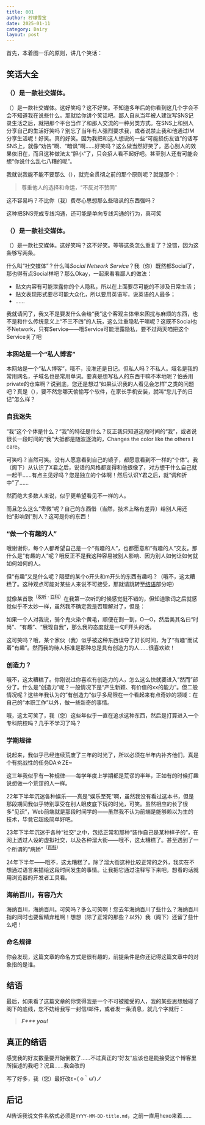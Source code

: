 ```yaml
---
title: 001
author: 柠檬雪宝
date: 2025-01-11
category: Dairy
layout: post
---
```


首先，本着图一乐的原则，讲几个笑话：

## 笑话大全

### （）是一款社交媒体。

（）是一款社交媒体。这好笑吗？这不好笑。不知道多年后的你看到这几个字会不会不知道我在说些什么。那就给你讲个笑话吧。鄙人自从当年被人建议写SNS记录生活之后，就把那个平台当作了和那人交流的一种另类方式。在SNS上和别人分享自己的生活好笑吗？别忘了当年有人强烈要求我，或者说禁止我和他通过IM分享生活呢！好笑。真的好笑。因为我把和这人想说的一些“可能损伤友谊”的话写SNS上，就像“劝告”啊、“暗讽”啊……好笑吗？这么做当然好笑了，恶心别人的效果依旧在，而且这种做法太“胆小”了，只会招人看不起好吧。甚至别人还有可能会想“你说什么乱七八糟的呢”。

我就说我能不能不要那么（），就完全贯彻之前的那个原则呢？就是那个：

> 尊重他人的选择和命运，“不反对不赞同”

这不容易吗？不比你（我）费尽心思想那么些暗讽的东西强吗？

这种把SNS完成专线沟通，还可能是单向专线沟通的行为，真可笑

### （）是一款社交媒体。

（）是一款社交媒体。这好笑吗？这不好笑。等等这条怎么重复了？没错，因为这条够写两条。

什么叫“社交媒体”？什么叫*Social Network Service*？我（你）既然都Social了，那也得有点Social样吧？那么Okay，一起来看看鄙人的做法：
- 贴文内容有可能泄露你的个人隐私，所以在上面要尽可能的不涉及日常生活；
- 贴文表现形式要尽可能大众化，所以要用英语写，说英语的人最多；
- ……

我就请问了，我又不是要发什么会给“我”这个客观主体带来困扰与麻烦的东西，也不是和什么传统意义上“不三不四”的人玩，这么注重隐私干嘛呢？这既不Social也不Network，只有Service——哦Service可能泄露隐私，要不过两天咱把这个Service关了吧

### 本网站是一个“**私人**博客”

本网站是一个“私人博客”，哦不，没准还是日记。但私人吗？不私人。域名是我的常用网名，子域名也是常用单词。要真是想写私人的东西干嘛不本地呢？怕丢用private的仓库啊？说到底，您还是想过“如果认识我的人看见会怎样”之类的问题吧？真是（），要不然您哪天偷偷写个软件，在家长手机安装，就叫“您儿子的日记”怎么样？

### 自我迷失

“我”这个个体是什么？“我”的特征是什么？反正我只知道这段时间的“我”，或者说很长一段时间的“我”大抵都是随波逐流的，Changes the color like the others I care。

可笑吗？当然可笑。没有人愿意看到自己的镜子，都愿意看到不一样的“个体”。我（阁下）从认识了X君之后，说话的风格都变得和他很像了，对方想干什么自己就一起干……有点主见好吗？您是独立的个体啊！然后认识Y君之后，就“调和折中”了……

然而绝大多数人来说，似乎更希望看见不一样的人。

而且怎么这么“卑微”呢？自己的东西借（当然，技术上略有差异）给别人用还怕“影响到”别人？这可是你的东西！

### “做一个有趣的人”

哦谢谢你，每个人都希望自己是一个“有趣的人”，也都愿意和“有趣的人”交友。那什么是“有趣的人”呢？哦反正不是我这种容易被别人影响、因为别人如何让如何就如何如何的人。

但“有趣”又是什么呢？隔壁的某个o开头和m开头的东西有趣吗？（哦不，这太糟糕了。这种观点可能对某些人来说不可接受，那就请跳转至[结语](#结语)部分吧）

就像某首歌<sup>（[收听](https://music.163.com/#/song?id=1294899572) · [百科](https://zh.moegirl.org.cn/%E5%8A%A3%E7%AD%89%E4%B8%8A%E7%AD%89)）</sup>在我第一次听的时候感觉挺不错的，但知道歌词之后就感觉似乎不太妙一样，虽然我不确定我是否理解对了，但是：

如果一个人对我说，骑个鬼火染个黄毛，顺便在割一割，O一O，然后美其名曰“时尚”、“有趣”、“展现自我”，那么我的态度就是一句F开头的话。

这可笑吗？哦，某个家伙（我）似乎被这种东西误导了好长时间，为了“有趣”而试着“有趣”。然而我的待人标准是那种总是具有创造力的人……很喜欢欸！

### 创造力？

哦不，这太糟糕了。你刚说过你喜欢有创造力的人，怎么这么快就要进入“然而”部分了。什么是“创造力”呢？一般情况下是“产生新颖、有价值的xx的能力”。但二般情况呢？这些年我认为的“有创造力”似乎多局限在一个看起来有点奇妙的领域：在自己的“本职工作”以外，做一些新奇的事情。

哦，这太可笑了，我（您）这些年似乎一直在追求这种东西，然后是打算进入一个专科院校吗？几乎不学习了吗？

### 学期规律

说起来，我似乎已经连续荒废了三年的时光了，所以必须在半年内补齐他们，真是个有挑战性的任务DA☆ZE~

这三年我似乎有一种规律——每学年度上学期都是荒谬的半年，正如有的时候打趣说想做一个荒谬的人一样。

22年下半年沉迷各种娱乐——真是“娱乐至死”啊，虽然我没有看过这本书，但是那段期间我似乎特别享受在别人眼皮底下玩的时光，可笑。虽然相应的长了很多“见识”，Web前端就是那段时间学的——虽然我不认为前端是能够赖以为生的技术，毕竟它超级简单好吧。

23年下半年沉迷于各种“社交”之中，包括正常和那种“装作自己是某种样子的”，在网上透过人设的虚拟社交，以及各种溜大街——哦不，这太糟糕了。甚至遇到了一个所谓的“病娇”<sup>（[百科](https://zh.moegirl.org.cn/%E7%97%85%E5%A8%87)）</sup>

24年下半年——哦不，这太糟糕了。除了溜大街这种比较正常的之外，我实在不想通过语言来描绘这段时间发生的事情。让我把它通过注释写下来吧，想看的话就用浏览器的开发者工具看。<!-- 在24年下半年……因为某位“好朋友”的影响，把从23年12月份开始被另一位“好朋友”影响的的某种“不太好”的行为（中国传统文化中的北极星（？））发扬光大了一段时间，颇有种另类的流行文化的感觉，为此还购买了些东西，损失了￥100左右，事后悉数丢进垃圾桶里面了。自此，至少“不会误入迷途（笑） -->

### 海纳百川，有容乃大

海纳百川，海纳百川。可笑吗？多么可笑啊！您去年海纳百川了些什么？海纳百川指的同时也要留精弃粗啊！想想（除了正常的那些？以外）我（阁下）还留了些什么吧！<!--在Y君那里习得的北极星文化在X君那里发扬光大，嘿！真有你的。-->

### 命名规律

你会发现，这篇文章的命名方式是很有趣的，前提条件是你还记得这篇文章中的对象指的是谁。

## 结语

最后，如果看了这篇文章的你觉得我是一个不可被接受的人，我的某些思想触碰了阁下的底线，您不妨给我写一封信/邮件，或者发一条消息，就几个字就行：

> ***F\*\*\* you!***

## 真正的结语

感觉我的好友数量要开始倒数了……不过真正的“好友”应该也是能接受这个博客里所描述的我吧？况且……我会改的

写了好多，我（您）最好改ε=( o｀ω′)ノ

## 后记

AI告诉我说文件名格式必须是`YYYY-MM-DD-title.md`，之前一直用hexo来着……
